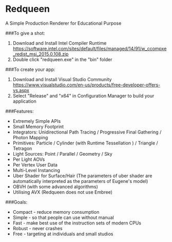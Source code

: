 # Redqueen

A Simple Production Renderer for Educational Purpose

###To give a shot:
  
1. Download and Install Intel Compiler Runtime <https://software.intel.com/sites/default/files/managed/14/91/w_ccompxe_redist_msi_2015.0.108.zip>
2. Double click "redqueen.exe" in the "bin" folder

###To create your app:
  
1. Download and Install Visual Studio Community <https://www.visualstudio.com/en-us/products/free-developer-offers-vs.aspx>
2. Select "Release" and "x64" in Configuration Manager to build your application

###Features:
* Extremely Simple APIs
* Small Memory Footprint
* Integrators: Unidirectional Path Tracing / Progressive Final Gathering / Photon Mapping
* Primitives: Particle / Cylinder (with Runtime Tessellation ) / Triangle / Tetragon
* Light Sources: Point / Parallel / Geometry / Sky
* Per Light AOVs
* Per Vertex User Data
* Multi-Level Instancing
* Uber Shader for Surface/Hair (The parameters of uber shader are automatically interpreted as the parameters of Eugene's model)
* OBVH (with some advanced algorithms)
* Utilising AVX (Redqueen does not use Embree)

###Goals:
* Compact - reduce memory consumption 
* Simple - so that people can use without manual
* Fast - make best use of the instruction sets of modern CPUs
* Robust - never crashes
* Free - targeting at individuals and small studios
